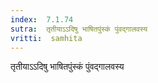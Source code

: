 ```yaml
---
index:  7.1.74
sutra:  तृतीयाऽऽदिषु भाषितपुंस्कं पुंवद्गालवस्य
vritti:  samhita 
---
```


तृतीयाऽऽदिषु भाषितपुंस्कं पुंवद्गालवस्य

